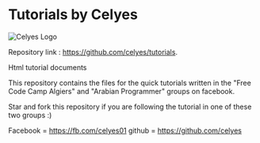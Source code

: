 # Tutorials by Celyes
![Celyes Logo](http://b.up-00.com/2018/02/1518217108921.png)


Repository link : https://github.com/celyes/tutorials.

Html tutorial documents

This repository contains the files for the quick tutorials
written in the "Free Code Camp Algiers" and "Arabian Programmer" groups 
on facebook.

Star and fork this repository if you are following the tutorial in one of these two groups :) 

Facebook = https://fb.com/celyes01
github = https://github.com/celyes
